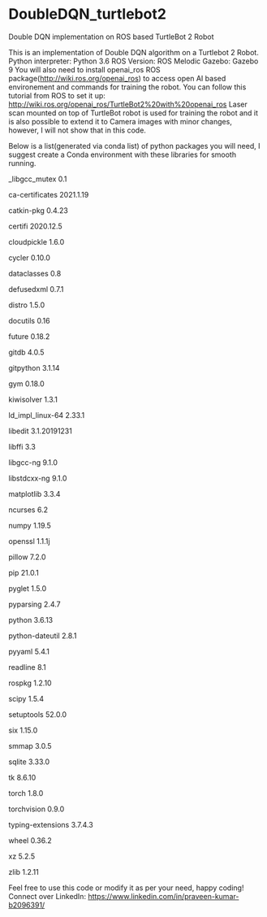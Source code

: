 # DoubleDQN_turtlebot2
Double DQN implementation on ROS based TurtleBot 2 Robot

This is an implementation of Double DQN algorithm on a Turtlebot 2 Robot.
Python interpreter: Python 3.6
ROS Version: ROS Melodic
Gazebo: Gazebo 9
You will also need to install openai_ros ROS package(http://wiki.ros.org/openai_ros) to access open AI based environement and commands for training the robot. You can follow this tutorial from ROS to set it up: http://wiki.ros.org/openai_ros/TurtleBot2%20with%20openai_ros
Laser scan mounted on top of TurtleBot robot is used for training the robot and it is also possible to extend it to Camera images with minor changes, however, I will not show that in this code. 

Below is a list(generated via conda list) of python packages you will need, I suggest create a Conda environment with these libraries for smooth running.


_libgcc_mutex             0.1

ca-certificates           2021.1.19

catkin-pkg                0.4.23

certifi                   2020.12.5

cloudpickle               1.6.0

cycler                    0.10.0

dataclasses               0.8

defusedxml                0.7.1

distro                    1.5.0

docutils                  0.16

future                    0.18.2

gitdb                     4.0.5

gitpython                 3.1.14

gym                       0.18.0

kiwisolver                1.3.1

ld_impl_linux-64          2.33.1

libedit                   3.1.20191231

libffi                    3.3

libgcc-ng                 9.1.0

libstdcxx-ng              9.1.0

matplotlib                3.3.4

ncurses                   6.2

numpy                     1.19.5

openssl                   1.1.1j

pillow                    7.2.0

pip                       21.0.1

pyglet                    1.5.0

pyparsing                 2.4.7

python                    3.6.13

python-dateutil           2.8.1

pyyaml                    5.4.1

readline                  8.1

rospkg                    1.2.10

scipy                     1.5.4

setuptools                52.0.0 

six                       1.15.0

smmap                     3.0.5

sqlite                    3.33.0

tk                        8.6.10

torch                     1.8.0

torchvision               0.9.0

typing-extensions         3.7.4.3

wheel                     0.36.2

xz                        5.2.5

zlib                      1.2.11

Feel free to use this code or modify it as per your need, happy coding!
Connect over LinkedIn: https://www.linkedin.com/in/praveen-kumar-b2096391/
